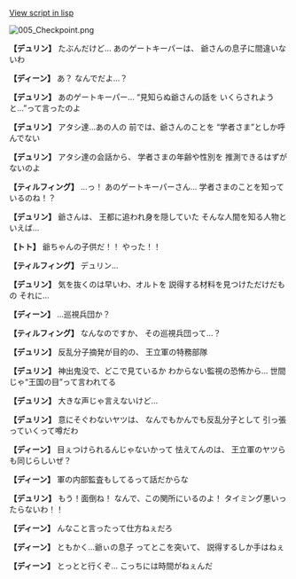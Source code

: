[View script in lisp](../scripts/1521003.txt)

![005_Checkpoint.png](../images/backgrounds/005_Checkpoint.png)

**【デュリン】**
たぶんだけど…
あのゲートキーパーは、
爺さんの息子に間違いないわ

**【ディーン】**
あ？
なんでだよ…？

**【デュリン】**
あのゲートキーパー…
“見知らぬ爺さんの話を
いくらされようと…”って言ったのよ

**【デュリン】**
アタシ達…あの人の
前では、爺さんのことを
“学者さま”としか呼んでない

**【デュリン】**
アタシ達の会話から、
学者さまの年齢や性別を
推測できるはずがないのよ

**【ティルフィング】**
…っ！
あのゲートキーパーさん…
学者さまのことを知っているのね！？

**【デュリン】**
爺さんは、
王都に追われ身を隠していた
そんな人間を知る人物といえば…

**【トト】**
爺ちゃんの子供だ！！
やった！！

**【ティルフィング】**
デュリン…

**【デュリン】**
気を抜くのは早いわ、オルトを
説得する材料を見つけただけだもの
それに…

**【ディーン】**
…巡視兵団か？

**【ティルフィング】**
なんなのですか、
その巡視兵団って…？

**【デュリン】**
反乱分子摘発が目的の、
王立軍の特務部隊

**【デュリン】**
神出鬼没で、どこで見ているか
わからない監視の恐怖から…
世間じゃ“王国の目”って言われてる

**【デュリン】**
大きな声じゃ言えないけど…

**【デュリン】**
意にそぐわないヤツは、
なんでもかんでも反乱分子として
引っ張っていくって噂だわ

**【ディーン】**
目ぇつけられるんじゃないかって
怯えてんのは、
王立軍のヤツらも同じらしいぜ？

**【ディーン】**
軍の内部監査もしてるって話だからな

**【デュリン】**
もう！面倒ね！
なんで、この関所にいるのよ！
タイミング悪いったらないわ！！

**【ディーン】**
んなこと言ったって仕方ねぇだろ

**【ディーン】**
ともかく…爺ぃの息子
ってとこを突いて、
説得するしか手はねぇ

**【ディーン】**
とっとと行くぞ…
こっちには時間がねぇんだ